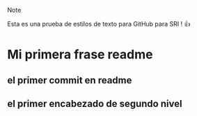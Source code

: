 >[!NOTE]  
>Esta es una prueba de estilos de texto para GitHub para SRI ! :+1:

# Mi primera frase readme

## el primer commit en readme
## el primer encabezado de segundo nivel